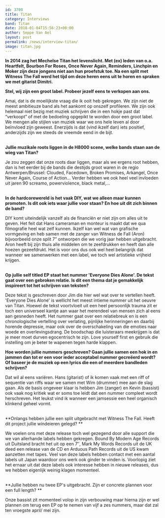 ```yaml
---
id: 3700
title: Titan
category: Interviews
band: Titan
date: 2018-01-04T15:56:23+00:00
author: Seppe Van Ael
layout: post
permalink: /news/interview-titan/
image: titan.jpg
---
```

**In 2014 zag het Mechelse Titan het levenslicht. Met (ex) leden van o.a. Heartfelt, Bourbon For Roses, Once Never Again, Reminders, Linchpin en Moker zijn deze jongens niet aan hun proefstuk toe. Na een split met Witness The Fall werd het tijd om deze heren eens uit te horen en spraken we met gitarist Dimitri.**

**Stel, wij zijn een groot label. Probeer jezelf eens te verkopen aan ons.**

<span style="font-weight: 400;">Amai, dat is de moeilijkste vraag die ik ooit heb gekregen. We zijn niet de meest ambitieuze band als het aankomt op onszelf profileren. We zijn ook helemaal niet bezig met muziek schrijven die in een hokje past dat “verkoopt” of met de bedoeling opgepikt te worden door een groot label. We mengen alle stijlen van muziek waar we ons hele leven al door beïnvloed zijn geweest. Enerzijds is dat (vind ikzelf dan) iets positief, anderzijds zijn we steeds de vreemde eend in de bijt.</span>

<span style="font-weight: 400;"><br /> </span>**Jullie muzikale roots liggen in de H8000 scene, welke bands staan aan de wieg van Titan?**

<span style="font-weight: 400;">Je zou zeggen dat onze roots daar liggen, maar als we ergens root hebben, dan is het eerder bij de bands die destijds groot waren in de regio Antwerpen/Brussel: Clouded, Facedown, Broken Promises, Arkangel, Once Never Again, Course of Action&#8230; Verder hebben we ook heel veel invloeden uit jaren 90 screamo, powerviolence, black metal,… </span>

<span style="font-weight: 400;"><br /> </span>**In de hardcorewereld is het vaak DIY, wat we alleen maar kunnen promoten. Is dit ook iets waar jullie voor staan? En hoe uit dit zich binnen de band?**

<span style="font-weight: 400;">DIY komt uiteindelijk vanzelf als de financiën er niet zijn om alles uit te geven. Het feit dat Hans cameraman en monteur is maakt dat we qua filmografie heel wat zelf kunnen. Ikzelf kan wel wat van grafische vormgeving en heb samen met de zanger van Witness de Fall (Aron) bijvoorbeeld onze split 7” ontworpen die we vorig jaar hebben uitgebracht. Aron heeft bij zijn thuis alle middelen om te zeefdrukken en heeft dan alle hoezen gezeefdrukt. </span><span style="font-weight: 400;">Het is voor ons dus ook wel heel belangrijk dat wanneer we samenwerken met een label, we toch wel artistieke vrijheid krijgen.</span>

<span style="font-weight: 400;"><br /> </span>**Op jullie self titled EP staat het nummer 'Everyone Dies Alone'. De tekst gaat over een gebroken relatie. Is dit een thema dat je gemakkelijk inspireert tot het schrijven van teksten?**

<span style="font-weight: 400;">Deze tekst is geschreven door Jim die hier wel wat over te vertellen heeft. 'Everyone Dies Alone' is wellicht het meest intieme nummer uit het oeuvre van Titan. Hoewel de tekst voortvloeit uit een heel persoonlijk trauma zit er toch een universeel kantje aan waar het merendeel van mensen zich al eens aan gesneden heeft. Het nummer gaat over een relatiebreuk en is een chronologische vertelling over verlating, pijnlijke herinneringen en daarbij horende depressie, maar ook over de overschakeling van die emoties naar woede en overlevingsdrang. De boodschap die luisteraars meekrijgen is dat je meer moet durven egocentrisch te zijn. Love yourself first </span><span style="font-weight: 400;">en gebruik die instelling om je beter te wapenen tegen harde klappen.</span>

**Hoe worden jullie nummers geschreven? Gaan jullie samen een hok in en jammen dan tot er een voor ieder acceptabel nummer gecreëerd wordt? Of baseer je de muziek op een lyrics die een of meerdere bandleden schrijven?**

<span style="font-weight: 400;">Dat wil al eens variëren. Hans (gitarist) of ik komen vaak met een riff of sequentie van riffs waar we samen met Wim (drummer) mee aan de slag gaan. Als de basis ongeveer klaar is hebben Jim (zanger) en Kevin (bassist) ook vaak nog kritiek wat er soms toe leidt dat een nummer compleet wordt herschreven. Het leukst vind ik wanneer een jamsessie een heel organisch klinkend geheel vormt. </span>

<span style="font-weight: 400;"><br /> </span>**Onlangs hebben jullie een split uitgebracht met Witness The Fall. Heeft dit project jullie windeieren gelegd? **

<span style="font-weight: 400;">We voelen ons met deze release toch wel gezegend door alle support die we van allerhande labels hebben gekregen. Bound By Modern Age Records uit Duitsland bracht het uit op een 7&#8243;, Mark My Words Records uit de UK deed een release van de CD en Arduous Path Records uit de US kwam aanzetten met tapes. Veel van deze labels hebben contact met een aantal labels uit Japan waardoor ons werk ook ginder te vinden is. </span><span style="font-weight: 400;">Voorlopig ziet het ernaar uit dat deze labels ook interesse hebben in nieuwe releases, dus we hebben eigenlijk weinig klagen momenteel.</span>

<span style="font-weight: 400;"><br /> </span>**Jullie hebben nu twee EP's uitgebracht. Zijn er concrete plannen voor een full length? **

<span style="font-weight: 400;">Onze bassist zit momenteel volop in zijn verbouwing maar hierna zijn er wel plannen om terug een EP op te nemen van vijf a zes nummers, maar dat zal ten vroegste april/ mei zijn.</span>
